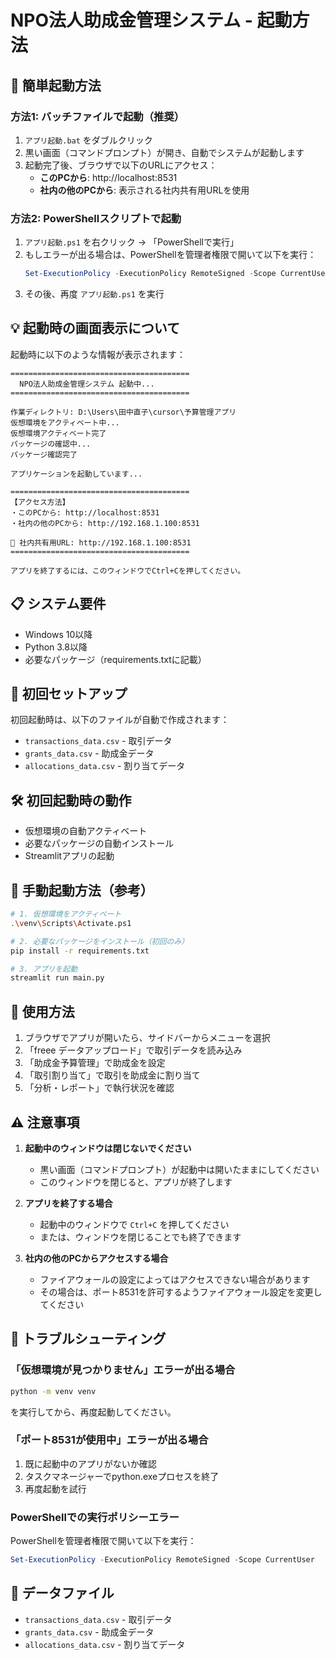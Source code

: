 # NPO法人助成金管理システム - 起動方法

## 🚀 簡単起動方法

### 方法1: バッチファイルで起動（推奨）
1. `アプリ起動.bat` をダブルクリック
2. 黒い画面（コマンドプロンプト）が開き、自動でシステムが起動します
3. 起動完了後、ブラウザで以下のURLにアクセス：
   - **このPCから**: http://localhost:8531
   - **社内の他のPCから**: 表示される社内共有用URLを使用

### 方法2: PowerShellスクリプトで起動
1. `アプリ起動.ps1` を右クリック → 「PowerShellで実行」
2. もしエラーが出る場合は、PowerShellを管理者権限で開いて以下を実行：
   ```powershell
   Set-ExecutionPolicy -ExecutionPolicy RemoteSigned -Scope CurrentUser
   ```
3. その後、再度 `アプリ起動.ps1` を実行

## 💡 起動時の画面表示について

起動時に以下のような情報が表示されます：

```
========================================
  NPO法人助成金管理システム 起動中...
========================================

作業ディレクトリ: D:\Users\田中直子\cursor\予算管理アプリ
仮想環境をアクティベート中...
仮想環境アクティベート完了
パッケージの確認中...
パッケージ確認完了

アプリケーションを起動しています...

========================================
【アクセス方法】
・このPCから: http://localhost:8531
・社内の他のPCから: http://192.168.1.100:8531

🔗 社内共有用URL: http://192.168.1.100:8531
========================================

アプリを終了するには、このウィンドウでCtrl+Cを押してください。
```

## 📋 システム要件
- Windows 10以降
- Python 3.8以降
- 必要なパッケージ（requirements.txtに記載）

## 🎯 初回セットアップ

初回起動時は、以下のファイルが自動で作成されます：
- `transactions_data.csv` - 取引データ
- `grants_data.csv` - 助成金データ
- `allocations_data.csv` - 割り当てデータ

## 🛠️ 初回起動時の動作
- 仮想環境の自動アクティベート
- 必要なパッケージの自動インストール
- Streamlitアプリの起動

## 🔧 手動起動方法（参考）
```bash
# 1. 仮想環境をアクティベート
.\venv\Scripts\Activate.ps1

# 2. 必要なパッケージをインストール（初回のみ）
pip install -r requirements.txt

# 3. アプリを起動
streamlit run main.py
```

## 📝 使用方法
1. ブラウザでアプリが開いたら、サイドバーからメニューを選択
2. 「freee データアップロード」で取引データを読み込み
3. 「助成金予算管理」で助成金を設定
4. 「取引割り当て」で取引を助成金に割り当て
5. 「分析・レポート」で執行状況を確認

## ⚠️ 注意事項
1. **起動中のウィンドウは閉じないでください**
   - 黒い画面（コマンドプロンプト）が起動中は開いたままにしてください
   - このウィンドウを閉じると、アプリが終了します

2. **アプリを終了する場合**
   - 起動中のウィンドウで `Ctrl+C` を押してください
   - または、ウィンドウを閉じることでも終了できます

3. **社内の他のPCからアクセスする場合**
   - ファイアウォールの設定によってはアクセスできない場合があります
   - その場合は、ポート8531を許可するようファイアウォール設定を変更してください

## 🔧 トラブルシューティング

### 「仮想環境が見つかりません」エラーが出る場合
```cmd
python -m venv venv
```
を実行してから、再度起動してください。

### 「ポート8531が使用中」エラーが出る場合
1. 既に起動中のアプリがないか確認
2. タスクマネージャーでpython.exeプロセスを終了
3. 再度起動を試行

### PowerShellでの実行ポリシーエラー
PowerShellを管理者権限で開いて以下を実行：
```powershell
Set-ExecutionPolicy -ExecutionPolicy RemoteSigned -Scope CurrentUser
```

## 📂 データファイル
- `transactions_data.csv` - 取引データ
- `grants_data.csv` - 助成金データ
- `allocations_data.csv` - 割り当てデータ 